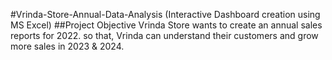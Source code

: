 #Vrinda-Store-Annual-Data-Analysis (Interactive Dashboard creation using MS Excel) 
##Project Objective
Vrinda Store wants to create an annual sales reports for 2022. so that, Vrinda can understand their customers and grow more sales in 2023 & 2024.

